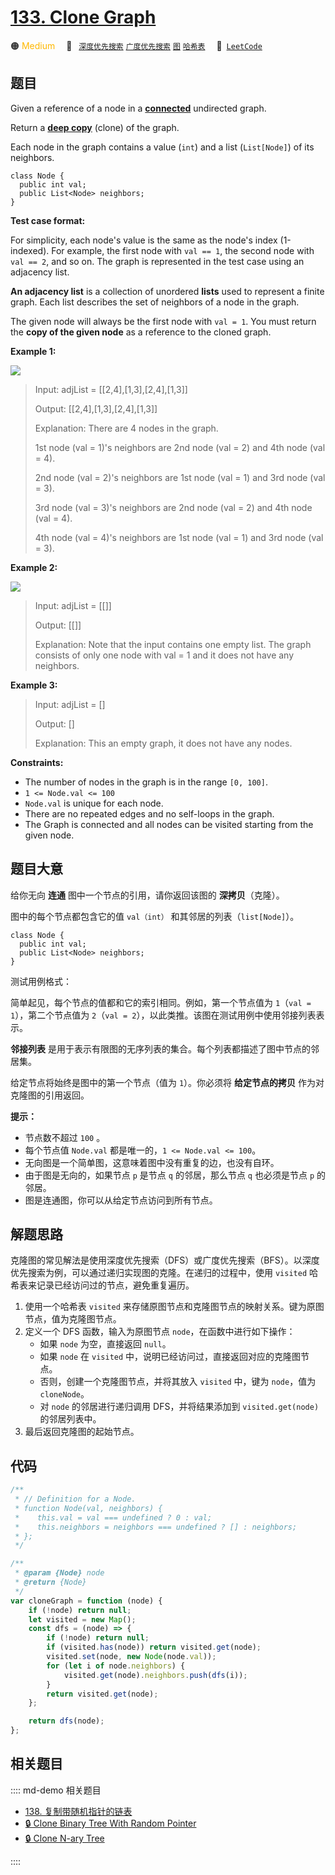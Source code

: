 # [133. Clone Graph](https://leetcode.com/problems/clone-graph/)

🟠 <font color=#ffb800>Medium</font>&emsp; 🔖&ensp; [`深度优先搜索`](/leetcode/outline/tag/depth-first-search.md) [`广度优先搜索`](/leetcode/outline/tag/breadth-first-search.md) [`图`](/leetcode/outline/tag/graph.md) [`哈希表`](/leetcode/outline/tag/hash-table.md)&emsp; 🔗&ensp;[`LeetCode`](https://leetcode.com/problems/clone-graph/)

## 题目

Given a reference of a node in a
**[connected](<https://en.wikipedia.org/wiki/Connectivity_(graph_theory)#Connected_graph>)**
undirected graph.

Return a [**deep copy**](https://en.wikipedia.org/wiki/Object_copying#Deep_copy) (clone) of the
graph.

Each node in the graph contains a value (`int`) and a list (`List[Node]`) of
its neighbors.

    class Node {
      public int val;
      public List<Node> neighbors;
    }

**Test case format:**

For simplicity, each node's value is the same as the node's index (1-indexed).
For example, the first node with `val == 1`, the second node with `val == 2`,
and so on. The graph is represented in the test case using an adjacency list.

**An adjacency list** is a collection of unordered **lists** used to represent
a finite graph. Each list describes the set of neighbors of a node in the
graph.

The given node will always be the first node with `val = 1`. You must return
the **copy of the given node** as a reference to the cloned graph.

**Example 1:**

![](https://assets.leetcode.com/uploads/2019/11/04/133_clone_graph_question.png)

> Input: adjList = [[2,4],[1,3],[2,4],[1,3]]
>
> Output: [[2,4],[1,3],[2,4],[1,3]]
>
> Explanation: There are 4 nodes in the graph.
>
> 1st node (val = 1)'s neighbors are 2nd node (val = 2) and 4th node (val = 4).
>
> 2nd node (val = 2)'s neighbors are 1st node (val = 1) and 3rd node (val = 3).
>
> 3rd node (val = 3)'s neighbors are 2nd node (val = 2) and 4th node (val = 4).
>
> 4th node (val = 4)'s neighbors are 1st node (val = 1) and 3rd node (val = 3).

**Example 2:**

![](https://assets.leetcode.com/uploads/2020/01/07/graph.png)

> Input: adjList = [[]]
>
> Output: [[]]
>
> Explanation: Note that the input contains one empty list. The graph consists of only one node with val = 1 and it does not have any neighbors.

**Example 3:**

> Input: adjList = []
>
> Output: []
>
> Explanation: This an empty graph, it does not have any nodes.

**Constraints:**

- The number of nodes in the graph is in the range `[0, 100]`.
- `1 <= Node.val <= 100`
- `Node.val` is unique for each node.
- There are no repeated edges and no self-loops in the graph.
- The Graph is connected and all nodes can be visited starting from the given node.

## 题目大意

给你无向 **连通** 图中一个节点的引用，请你返回该图的 **深拷贝**（克隆）。

图中的每个节点都包含它的值 `val（int）` 和其邻居的列表（`list[Node]`）。

    class Node {
      public int val;
      public List<Node> neighbors;
    }

测试用例格式：

简单起见，每个节点的值都和它的索引相同。例如，第一个节点值为 `1`（`val = 1`），第二个节点值为 `2`（`val = 2`），以此类推。该图在测试用例中使用邻接列表表示。

**邻接列表** 是用于表示有限图的无序列表的集合。每个列表都描述了图中节点的邻居集。

给定节点将始终是图中的第一个节点（值为 `1`）。你必须将 **给定节点的拷贝** 作为对克隆图的引用返回。

**提示：**

- 节点数不超过 `100` 。
- 每个节点值 `Node.val` 都是唯一的，`1 <= Node.val <= 100`。
- 无向图是一个简单图，这意味着图中没有重复的边，也没有自环。
- 由于图是无向的，如果节点 `p` 是节点 `q` 的邻居，那么节点 `q` 也必须是节点 `p` 的邻居。
- 图是连通图，你可以从给定节点访问到所有节点。

## 解题思路

克隆图的常见解法是使用深度优先搜索（DFS）或广度优先搜索（BFS）。以深度优先搜索为例，可以通过递归实现图的克隆。在递归的过程中，使用 `visited` 哈希表来记录已经访问过的节点，避免重复遍历。

1. 使用一个哈希表 `visited` 来存储原图节点和克隆图节点的映射关系。键为原图节点，值为克隆图节点。
2. 定义一个 DFS 函数，输入为原图节点 `node`，在函数中进行如下操作：
   - 如果 `node` 为空，直接返回 `null`。
   - 如果 `node` 在 `visited` 中，说明已经访问过，直接返回对应的克隆图节点。
   - 否则，创建一个克隆图节点，并将其放入 `visited` 中，键为 `node`，值为 `cloneNode`。
   - 对 `node` 的邻居进行递归调用 DFS，并将结果添加到 `visited.get(node)` 的邻居列表中。
3. 最后返回克隆图的起始节点。

## 代码

```javascript
/**
 * // Definition for a Node.
 * function Node(val, neighbors) {
 *    this.val = val === undefined ? 0 : val;
 *    this.neighbors = neighbors === undefined ? [] : neighbors;
 * };
 */

/**
 * @param {Node} node
 * @return {Node}
 */
var cloneGraph = function (node) {
	if (!node) return null;
	let visited = new Map();
	const dfs = (node) => {
		if (!node) return null;
		if (visited.has(node)) return visited.get(node);
		visited.set(node, new Node(node.val));
		for (let i of node.neighbors) {
			visited.get(node).neighbors.push(dfs(i));
		}
		return visited.get(node);
	};

	return dfs(node);
};
```

## 相关题目

:::: md-demo 相关题目

- [138. 复制带随机指针的链表](./0138.md)
- [🔒 Clone Binary Tree With Random Pointer](https://leetcode.com/problems/clone-binary-tree-with-random-pointer)
- [🔒 Clone N-ary Tree](https://leetcode.com/problems/clone-n-ary-tree)

::::
